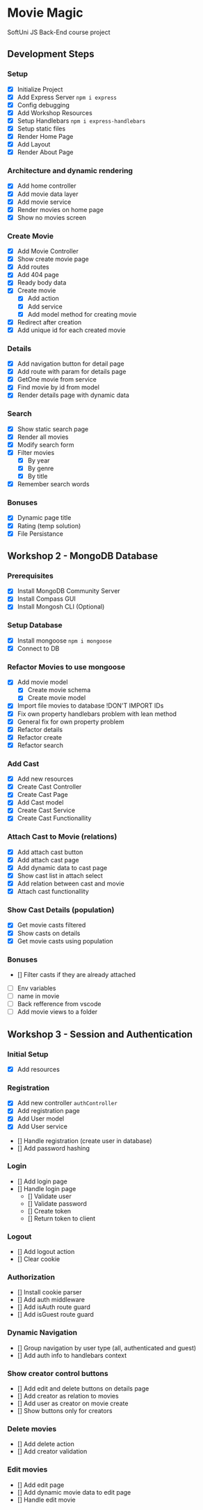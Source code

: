 # Movie Magic

SoftUni JS Back-End course project

## Development Steps

### Setup

- [x] Initialize Project
- [x] Add Express Server `npm i express`
- [x] Config debugging
- [x] Add Workshop Resources
- [x] Setup Handlebars `npm i express-handlebars`
- [x] Setup static files
- [x] Render Home Page
- [x] Add Layout
- [x] Render About Page

### Architecture and dynamic rendering

- [x] Add home controller
- [x] Add movie data layer
- [x] Add movie service
- [x] Render movies on home page
- [x] Show no movies screen

### Create Movie

- [x] Add Movie Controller
- [x] Show create movie page
- [x] Add routes
- [x] Add 404 page
- [x] Ready body data
- [x] Create movie
  - [x] Add action
  - [x] Add service
  - [x] Add model method for creating movie
- [x] Redirect after creation
- [x] Add unique id for each created movie

### Details

- [x] Add navigation button for detail page
- [x] Add route with param for details page
- [x] GetOne movie from service
- [x] Find movie by id from model
- [x] Render details page with dynamic data

### Search

- [x] Show static search page
- [x] Render all movies
- [x] Modify search form
- [x] Filter movies
  - [x] By year
  - [x] By genre
  - [x] By title
- [x] Remember search words

### Bonuses

- [x] Dynamic page title
- [x] Rating (temp solution)
- [x] File Persistance

## Workshop 2 - MongoDB Database

### Prerequisites

- [x] Install MongoDB Community Server
- [x] Install Compass GUI
- [x] Install Mongosh CLI (Optional)

### Setup Database

- [x] Install mongoose `npm i mongoose`
- [x] Connect to DB

### Refactor Movies to use mongoose

- [x] Add movie model
  - [x] Create movie schema
  - [x] Create movie model
- [x] Import file movies to database !DON'T IMPORT IDs
- [x] Fix own property handlebars problem with lean method
- [x] General fix for own property problem
- [x] Refactor details
- [x] Refactor create
- [x] Refactor search

### Add Cast

- [x] Add new resources
- [x] Create Cast Controller
- [x] Create Cast Page
- [x] Add Cast model
- [x] Create Cast Service
- [x] Create Cast Functionallity

### Attach Cast to Movie (relations)

- [x] Add attach cast button
- [x] Add attach cast page
- [x] Add dynamic data to cast page
- [x] Show cast list in attach select
- [x] Add relation between cast and movie
- [x] Attach cast functionallity

### Show Cast Details (population)

- [x] Get movie casts filtered
- [x] Show casts on details
- [x] Get movie casts using population

### Bonuses

- [] Filter casts if they are already attached
- [ ] Env variables
- [ ] name in movie
- [ ] Back refference from vscode
- [ ] Add movie views to a folder

## Workshop 3 - Session and Authentication

### Initial Setup

- [x] Add resources

### Registration

- [x] Add new controller `authController`
- [x] Add registration page
- [x] Add User model
- [x] Add User service
- [] Handle registration (create user in database)
- [] Add password hashing

### Login

- [] Add login page
- [] Handle login page
  - [] Validate user
  - [] Validate password
  - [] Create token
  - [] Return token to client

### Logout

- [] Add logout action
- [] Clear cookie

### Authorization

- [] Install cookie parser
- [] Add auth middleware
- [] Add isAuth route guard
- [] Add isGuest route guard

### Dynamic Navigation

- [] Group navigation by user type (all, authenticated and guest)
- [] Add auth info to handlebars context

### Show creator control buttons

- [] Add edit and delete buttons on details page
- [] Add creator as relation to movies
- [] Add user as creator on movie create
- [] Show buttons only for creators

### Delete movies

- [] Add delete action
- [] Add creator validation

### Edit movies

- [] Add edit page
- [] Add dynamic movie data to edit page
- [] Handle edit movie
